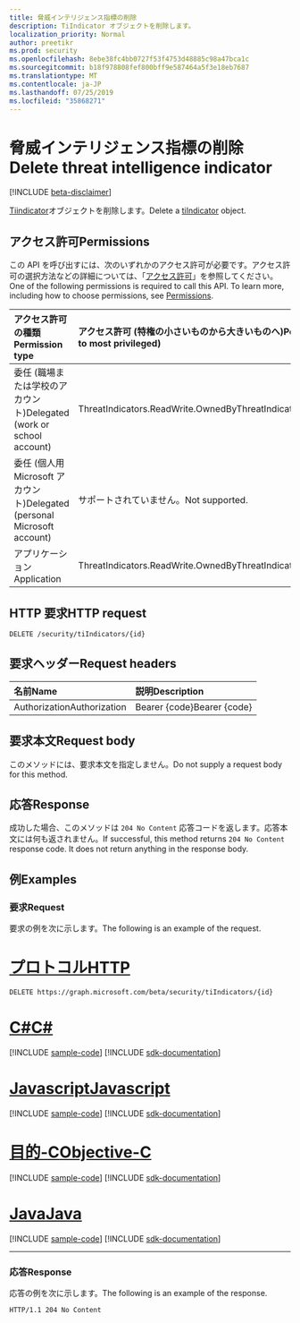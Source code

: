 ```yaml
---
title: 脅威インテリジェンス指標の削除
description: TiIndicator オブジェクトを削除します。
localization_priority: Normal
author: preetikr
ms.prod: security
ms.openlocfilehash: 8ebe38fc4bb0727f53f4753d48885c98a47bca1c
ms.sourcegitcommit: b18f978808fef800bff9e587464a5f3e18eb7687
ms.translationtype: MT
ms.contentlocale: ja-JP
ms.lasthandoff: 07/25/2019
ms.locfileid: "35868271"
---
```

# <a name="delete-threat-intelligence-indicator"></a><span data-ttu-id="3c0ae-103">脅威インテリジェンス指標の削除</span><span class="sxs-lookup"><span data-stu-id="3c0ae-103">Delete threat intelligence indicator</span></span>

[!INCLUDE [beta-disclaimer](../../includes/beta-disclaimer.md)]

<span data-ttu-id="3c0ae-104">[Tiindicator](../resources/tiindicator.md)オブジェクトを削除します。</span><span class="sxs-lookup"><span data-stu-id="3c0ae-104">Delete a [tiIndicator](../resources/tiindicator.md) object.</span></span>

## <a name="permissions"></a><span data-ttu-id="3c0ae-105">アクセス許可</span><span class="sxs-lookup"><span data-stu-id="3c0ae-105">Permissions</span></span>

<span data-ttu-id="3c0ae-p101">この API を呼び出すには、次のいずれかのアクセス許可が必要です。アクセス許可の選択方法などの詳細については、「[アクセス許可](/graph/permissions-reference)」を参照してください。</span><span class="sxs-lookup"><span data-stu-id="3c0ae-p101">One of the following permissions is required to call this API. To learn more, including how to choose permissions, see [Permissions](/graph/permissions-reference).</span></span>

| <span data-ttu-id="3c0ae-108">アクセス許可の種類</span><span class="sxs-lookup"><span data-stu-id="3c0ae-108">Permission type</span></span>                        | <span data-ttu-id="3c0ae-109">アクセス許可 (特権の小さいものから大きいものへ)</span><span class="sxs-lookup"><span data-stu-id="3c0ae-109">Permissions (from least to most privileged)</span></span> |
|:---------------------------------------|:--------------------------------------------|
| <span data-ttu-id="3c0ae-110">委任 (職場または学校のアカウント)</span><span class="sxs-lookup"><span data-stu-id="3c0ae-110">Delegated (work or school account)</span></span>     | <span data-ttu-id="3c0ae-111">ThreatIndicators.ReadWrite.OwnedBy</span><span class="sxs-lookup"><span data-stu-id="3c0ae-111">ThreatIndicators.ReadWrite.OwnedBy</span></span> |
| <span data-ttu-id="3c0ae-112">委任 (個人用 Microsoft アカウント)</span><span class="sxs-lookup"><span data-stu-id="3c0ae-112">Delegated (personal Microsoft account)</span></span> | <span data-ttu-id="3c0ae-113">サポートされていません。</span><span class="sxs-lookup"><span data-stu-id="3c0ae-113">Not supported.</span></span> |
| <span data-ttu-id="3c0ae-114">アプリケーション</span><span class="sxs-lookup"><span data-stu-id="3c0ae-114">Application</span></span>                            | <span data-ttu-id="3c0ae-115">ThreatIndicators.ReadWrite.OwnedBy</span><span class="sxs-lookup"><span data-stu-id="3c0ae-115">ThreatIndicators.ReadWrite.OwnedBy</span></span> |

## <a name="http-request"></a><span data-ttu-id="3c0ae-116">HTTP 要求</span><span class="sxs-lookup"><span data-stu-id="3c0ae-116">HTTP request</span></span>

<!-- { "blockType": "ignored" } -->

```http
DELETE /security/tiIndicators/{id}
```

## <a name="request-headers"></a><span data-ttu-id="3c0ae-117">要求ヘッダー</span><span class="sxs-lookup"><span data-stu-id="3c0ae-117">Request headers</span></span>

| <span data-ttu-id="3c0ae-118">名前</span><span class="sxs-lookup"><span data-stu-id="3c0ae-118">Name</span></span>          | <span data-ttu-id="3c0ae-119">説明</span><span class="sxs-lookup"><span data-stu-id="3c0ae-119">Description</span></span>   |
|:--------------|:--------------|
| <span data-ttu-id="3c0ae-120">Authorization</span><span class="sxs-lookup"><span data-stu-id="3c0ae-120">Authorization</span></span> | <span data-ttu-id="3c0ae-121">Bearer {code}</span><span class="sxs-lookup"><span data-stu-id="3c0ae-121">Bearer {code}</span></span> |

## <a name="request-body"></a><span data-ttu-id="3c0ae-122">要求本文</span><span class="sxs-lookup"><span data-stu-id="3c0ae-122">Request body</span></span>

<span data-ttu-id="3c0ae-123">このメソッドには、要求本文を指定しません。</span><span class="sxs-lookup"><span data-stu-id="3c0ae-123">Do not supply a request body for this method.</span></span>

## <a name="response"></a><span data-ttu-id="3c0ae-124">応答</span><span class="sxs-lookup"><span data-stu-id="3c0ae-124">Response</span></span>

<span data-ttu-id="3c0ae-p102">成功した場合、このメソッドは `204 No Content` 応答コードを返します。応答本文には何も返されません。</span><span class="sxs-lookup"><span data-stu-id="3c0ae-p102">If successful, this method returns `204 No Content` response code. It does not return anything in the response body.</span></span>

## <a name="examples"></a><span data-ttu-id="3c0ae-127">例</span><span class="sxs-lookup"><span data-stu-id="3c0ae-127">Examples</span></span>

### <a name="request"></a><span data-ttu-id="3c0ae-128">要求</span><span class="sxs-lookup"><span data-stu-id="3c0ae-128">Request</span></span>

<span data-ttu-id="3c0ae-129">要求の例を次に示します。</span><span class="sxs-lookup"><span data-stu-id="3c0ae-129">The following is an example of the request.</span></span>

# <a name="httptabhttp"></a>[<span data-ttu-id="3c0ae-130">プロトコル</span><span class="sxs-lookup"><span data-stu-id="3c0ae-130">HTTP</span></span>](#tab/http)
<!-- {
  "blockType": "request",
  "name": "delete_tiindicator"
}-->

```http
DELETE https://graph.microsoft.com/beta/security/tiIndicators/{id}
```
# <a name="ctabcsharp"></a>[<span data-ttu-id="3c0ae-131">C#</span><span class="sxs-lookup"><span data-stu-id="3c0ae-131">C#</span></span>](#tab/csharp)
[!INCLUDE [sample-code](../includes/snippets/csharp/delete-tiindicator-csharp-snippets.md)]
[!INCLUDE [sdk-documentation](../includes/snippets/snippets-sdk-documentation-link.md)]

# <a name="javascripttabjavascript"></a>[<span data-ttu-id="3c0ae-132">Javascript</span><span class="sxs-lookup"><span data-stu-id="3c0ae-132">Javascript</span></span>](#tab/javascript)
[!INCLUDE [sample-code](../includes/snippets/javascript/delete-tiindicator-javascript-snippets.md)]
[!INCLUDE [sdk-documentation](../includes/snippets/snippets-sdk-documentation-link.md)]

# <a name="objective-ctabobjc"></a>[<span data-ttu-id="3c0ae-133">目的-C</span><span class="sxs-lookup"><span data-stu-id="3c0ae-133">Objective-C</span></span>](#tab/objc)
[!INCLUDE [sample-code](../includes/snippets/objc/delete-tiindicator-objc-snippets.md)]
[!INCLUDE [sdk-documentation](../includes/snippets/snippets-sdk-documentation-link.md)]

# <a name="javatabjava"></a>[<span data-ttu-id="3c0ae-134">Java</span><span class="sxs-lookup"><span data-stu-id="3c0ae-134">Java</span></span>](#tab/java)
[!INCLUDE [sample-code](../includes/snippets/java/delete-tiindicator-java-snippets.md)]
[!INCLUDE [sdk-documentation](../includes/snippets/snippets-sdk-documentation-link.md)]

---


### <a name="response"></a><span data-ttu-id="3c0ae-135">応答</span><span class="sxs-lookup"><span data-stu-id="3c0ae-135">Response</span></span>

<span data-ttu-id="3c0ae-136">応答の例を次に示します。</span><span class="sxs-lookup"><span data-stu-id="3c0ae-136">The following is an example of the response.</span></span>

<!-- {
  "blockType": "response",
  "truncated": true
} -->

```http
HTTP/1.1 204 No Content
```

<!-- uuid: 16cd6b66-4b1a-43a1-adaf-3a886856ed98
2019-02-04 14:57:30 UTC -->
<!-- {
  "type": "#page.annotation",
  "description": "Delete tiIndicator",
  "keywords": "",
  "section": "documentation",
  "tocPath": "",
  "suppressions": [
  ]
}-->
